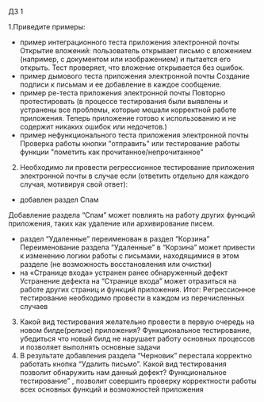 ДЗ 1

1.Приведите примеры:

- пример интеграционного теста приложения электронной почты 
Открытие вложений: пользователь открывает письмо с вложением (например, с документом или изображением) и пытается его открыть. Тест проверяет, что вложение открывается без ошибок.
- пример дымового теста приложения электронной почты 
Создание подписи к письмам и ее добавление в каждое сообщение.
- пример ре-теста приложения электронной почты 
Повторно протестировать (в процессе тестирования были выявлены и устранены все проблемы, которые мешали корректной работе приложения. Теперь приложение готово к использованию и не содержит никаких ошибок или недочетов.)
- пример нефункционального теста приложения электронной почты 
Проверка работы кнопки "отправить" или тестирование работы функции "пометить как прочитанное/непрочитанное"
2. Необходимо ли провести регрессионное тестирование приложения электронной почты в случае если (ответить отдельно для каждого случая, мотивируя свой ответ):

- добавлен раздел Спам

Добавление раздела “Спам” может повлиять на работу других функций приложения, таких как удаление или архивирование писем.

- раздел “Удаленные” переименован в раздел “Корзина” 
Переименование раздела “Удаленные” в “Корзина” может привести к изменению логики работы с письмами, находящимися в этом разделе (не возможность восстановления или очистки)
- на «Странице входа» устранен ранее обнаруженный дефект
 Устранение дефекта на “Странице входа” может отразиться на работе других страниц и функций приложения. 
Итог: Регрессионное тестирование необходимо провести в каждом из перечисленных случаев
3. Какой вид тестирования желательно провести в первую очередь на новом билде(релизе) приложения?
Функциональное тестирование, убедиться что новый билд не нарушает работу основных процессов и позволяет выполнять основные задачи
4. В результате добавления раздела “Черновик” перестала корректно работать кнопка “Удалить письмо”. Какой вид тестирования позволит обнаружить нам данный дефект?
Функциональное тестирование” , позволит совершить проверку корректности работы всех основных функций и возможностей приложения 
